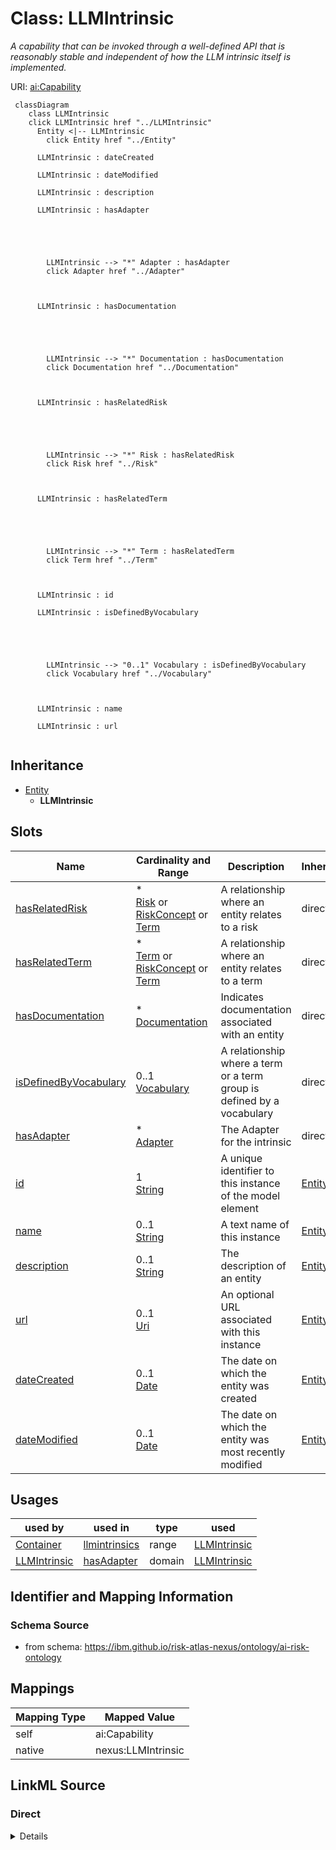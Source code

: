 

# Class: LLMIntrinsic


_A capability that can be invoked through a well-defined API that is reasonably stable and independent of how the LLM intrinsic itself is implemented._





URI: [ai:Capability](https://w3id.org/dpv/ai#Capability)






```mermaid
 classDiagram
    class LLMIntrinsic
    click LLMIntrinsic href "../LLMIntrinsic"
      Entity <|-- LLMIntrinsic
        click Entity href "../Entity"

      LLMIntrinsic : dateCreated

      LLMIntrinsic : dateModified

      LLMIntrinsic : description

      LLMIntrinsic : hasAdapter





        LLMIntrinsic --> "*" Adapter : hasAdapter
        click Adapter href "../Adapter"



      LLMIntrinsic : hasDocumentation





        LLMIntrinsic --> "*" Documentation : hasDocumentation
        click Documentation href "../Documentation"



      LLMIntrinsic : hasRelatedRisk





        LLMIntrinsic --> "*" Risk : hasRelatedRisk
        click Risk href "../Risk"



      LLMIntrinsic : hasRelatedTerm





        LLMIntrinsic --> "*" Term : hasRelatedTerm
        click Term href "../Term"



      LLMIntrinsic : id

      LLMIntrinsic : isDefinedByVocabulary





        LLMIntrinsic --> "0..1" Vocabulary : isDefinedByVocabulary
        click Vocabulary href "../Vocabulary"



      LLMIntrinsic : name

      LLMIntrinsic : url


```





## Inheritance
* [Entity](Entity.md)
    * **LLMIntrinsic**



## Slots

| Name | Cardinality and Range | Description | Inheritance |
| ---  | --- | --- | --- |
| [hasRelatedRisk](hasRelatedRisk.md) | * <br/> [Risk](Risk.md)&nbsp;or&nbsp;<br />[RiskConcept](RiskConcept.md)&nbsp;or&nbsp;<br />[Term](Term.md) | A relationship where an entity relates to a risk | direct |
| [hasRelatedTerm](hasRelatedTerm.md) | * <br/> [Term](Term.md)&nbsp;or&nbsp;<br />[RiskConcept](RiskConcept.md)&nbsp;or&nbsp;<br />[Term](Term.md) | A relationship where an entity relates to a term | direct |
| [hasDocumentation](hasDocumentation.md) | * <br/> [Documentation](Documentation.md) | Indicates documentation associated with an entity | direct |
| [isDefinedByVocabulary](isDefinedByVocabulary.md) | 0..1 <br/> [Vocabulary](Vocabulary.md) | A relationship where a term or a term group is defined by a vocabulary | direct |
| [hasAdapter](hasAdapter.md) | * <br/> [Adapter](Adapter.md) | The Adapter for the intrinsic | direct |
| [id](id.md) | 1 <br/> [String](String.md) | A unique identifier to this instance of the model element | [Entity](Entity.md) |
| [name](name.md) | 0..1 <br/> [String](String.md) | A text name of this instance | [Entity](Entity.md) |
| [description](description.md) | 0..1 <br/> [String](String.md) | The description of an entity | [Entity](Entity.md) |
| [url](url.md) | 0..1 <br/> [Uri](Uri.md) | An optional URL associated with this instance | [Entity](Entity.md) |
| [dateCreated](dateCreated.md) | 0..1 <br/> [Date](Date.md) | The date on which the entity was created | [Entity](Entity.md) |
| [dateModified](dateModified.md) | 0..1 <br/> [Date](Date.md) | The date on which the entity was most recently modified | [Entity](Entity.md) |





## Usages

| used by | used in | type | used |
| ---  | --- | --- | --- |
| [Container](Container.md) | [llmintrinsics](llmintrinsics.md) | range | [LLMIntrinsic](LLMIntrinsic.md) |
| [LLMIntrinsic](LLMIntrinsic.md) | [hasAdapter](hasAdapter.md) | domain | [LLMIntrinsic](LLMIntrinsic.md) |






## Identifier and Mapping Information







### Schema Source


* from schema: https://ibm.github.io/risk-atlas-nexus/ontology/ai-risk-ontology




## Mappings

| Mapping Type | Mapped Value |
| ---  | ---  |
| self | ai:Capability |
| native | nexus:LLMIntrinsic |







## LinkML Source

<!-- TODO: investigate https://stackoverflow.com/questions/37606292/how-to-create-tabbed-code-blocks-in-mkdocs-or-sphinx -->

### Direct

<details>
```yaml
name: LLMIntrinsic
description: A capability that can be invoked through a well-defined API that is reasonably
  stable and independent of how the LLM intrinsic itself is implemented.
from_schema: https://ibm.github.io/risk-atlas-nexus/ontology/ai-risk-ontology
is_a: Entity
slots:
- hasRelatedRisk
- hasRelatedTerm
- hasDocumentation
- isDefinedByVocabulary
- hasAdapter
class_uri: ai:Capability

```
</details>

### Induced

<details>
```yaml
name: LLMIntrinsic
description: A capability that can be invoked through a well-defined API that is reasonably
  stable and independent of how the LLM intrinsic itself is implemented.
from_schema: https://ibm.github.io/risk-atlas-nexus/ontology/ai-risk-ontology
is_a: Entity
attributes:
  hasRelatedRisk:
    name: hasRelatedRisk
    description: A relationship where an entity relates to a risk
    from_schema: https://ibm.github.io/risk-atlas-nexus/ontology/ai-risk-ontology
    rank: 1000
    domain: Any
    alias: hasRelatedRisk
    owner: LLMIntrinsic
    domain_of:
    - Term
    - LLMQuestionPolicy
    - Action
    - AiEval
    - BenchmarkMetadataCard
    - Adapter
    - LLMIntrinsic
    range: Risk
    multivalued: true
    inlined: false
    any_of:
    - range: RiskConcept
    - range: Term
  hasRelatedTerm:
    name: hasRelatedTerm
    description: A relationship where an entity relates to a term
    from_schema: https://ibm.github.io/risk-atlas-nexus/ontology/ai-risk-ontology
    rank: 1000
    domain: Any
    alias: hasRelatedTerm
    owner: LLMIntrinsic
    domain_of:
    - LLMIntrinsic
    range: Term
    multivalued: true
    inlined: false
    any_of:
    - range: RiskConcept
    - range: Term
  hasDocumentation:
    name: hasDocumentation
    description: Indicates documentation associated with an entity.
    from_schema: https://ibm.github.io/risk-atlas-nexus/ontology/ai-risk-ontology
    rank: 1000
    slot_uri: airo:hasDocumentation
    alias: hasDocumentation
    owner: LLMIntrinsic
    domain_of:
    - Dataset
    - Vocabulary
    - Term
    - RiskTaxonomy
    - Action
    - BaseAi
    - LargeLanguageModelFamily
    - AiEval
    - BenchmarkMetadataCard
    - Adapter
    - LLMIntrinsic
    range: Documentation
    multivalued: true
    inlined: false
  isDefinedByVocabulary:
    name: isDefinedByVocabulary
    description: A relationship where a term or a term group is defined by a vocabulary
    from_schema: https://ibm.github.io/risk-atlas-nexus/ontology/ai-risk-ontology
    rank: 1000
    slot_uri: schema:isPartOf
    alias: isDefinedByVocabulary
    owner: LLMIntrinsic
    domain_of:
    - Term
    - Adapter
    - LLMIntrinsic
    range: Vocabulary
  hasAdapter:
    name: hasAdapter
    description: The Adapter for the intrinsic
    from_schema: https://ibm.github.io/risk-atlas-nexus/ontology/ai-risk-ontology
    rank: 1000
    domain: LLMIntrinsic
    alias: hasAdapter
    owner: LLMIntrinsic
    domain_of:
    - LLMIntrinsic
    range: Adapter
    multivalued: true
    inlined: false
  id:
    name: id
    description: A unique identifier to this instance of the model element. Example
      identifiers include UUID, URI, URN, etc.
    from_schema: https://ibm.github.io/risk-atlas-nexus/ontology/ai-risk-ontology
    rank: 1000
    slot_uri: schema:identifier
    identifier: true
    alias: id
    owner: LLMIntrinsic
    domain_of:
    - Entity
    range: string
    required: true
  name:
    name: name
    description: A text name of this instance.
    from_schema: https://ibm.github.io/risk-atlas-nexus/ontology/ai-risk-ontology
    rank: 1000
    slot_uri: schema:name
    alias: name
    owner: LLMIntrinsic
    domain_of:
    - Entity
    - BenchmarkMetadataCard
    range: string
  description:
    name: description
    description: The description of an entity
    from_schema: https://ibm.github.io/risk-atlas-nexus/ontology/ai-risk-ontology
    rank: 1000
    slot_uri: schema:description
    alias: description
    owner: LLMIntrinsic
    domain_of:
    - Entity
    range: string
  url:
    name: url
    description: An optional URL associated with this instance.
    from_schema: https://ibm.github.io/risk-atlas-nexus/ontology/ai-risk-ontology
    rank: 1000
    slot_uri: schema:url
    alias: url
    owner: LLMIntrinsic
    domain_of:
    - Entity
    range: uri
  dateCreated:
    name: dateCreated
    description: The date on which the entity was created.
    from_schema: https://ibm.github.io/risk-atlas-nexus/ontology/ai-risk-ontology
    rank: 1000
    slot_uri: schema:dateCreated
    alias: dateCreated
    owner: LLMIntrinsic
    domain_of:
    - Entity
    range: date
    required: false
  dateModified:
    name: dateModified
    description: The date on which the entity was most recently modified.
    from_schema: https://ibm.github.io/risk-atlas-nexus/ontology/ai-risk-ontology
    rank: 1000
    slot_uri: schema:dateModified
    alias: dateModified
    owner: LLMIntrinsic
    domain_of:
    - Entity
    range: date
    required: false
class_uri: ai:Capability

```
</details>
